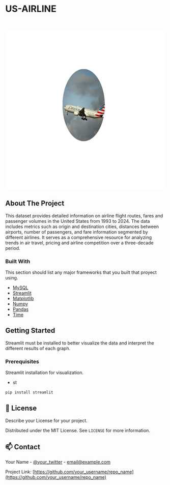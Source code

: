 # US-AIRLINE

<!-- PROJECT LOGO -->
<br />
<p align="center">
  <a href="https://github.com/KukiUrie">
    <img src="./logo.png" alt="Logo" width="850" height="500">
  </a>

<!-- ABOUT THE PROJECT -->
## About The Project
This dataset provides detailed information on airline flight routes, fares and passenger volumes in the United States from 1993 to 2024. The data includes metrics such as origin and destination cities, distances between airports, number of passengers, and fare information segmented by different airlines. It serves as a comprehensive resource for analyzing trends in air travel, pricing and airline competition over a three-decade period.

### Built With
This section should list any major frameworks that you built that proyect using.
* [MySQL](https://www.mysql.com/)
* [Streamlit](https://streamlit.io/)
* [Matplotlib](https://matplotlib.org/)
* [Numpy](https://numpy.org/)
* [Pandas](https://pandas.pydata.org/)
* [Time](https://docs.python.org/3/library/time.html)



<!-- GETTING STARTED -->
## Getting Started
Streamlit must be installed to better visualize the data and interpret the different results of each graph. 

### Prerequisites

Streamlit installation for visualization.
* st
```sh
pip install streamlit
```


<!-- LICENSE -->
## 📝 License
Describe your License for your project. 

Distributed under the MIT License. See `LICENSE` for more information.



<!-- CONTACT -->
## 📫 Contact

Your Name - [@your_twitter](https://twitter.com/your_username) - email@example.com

Project Link: [https://github.com/your_username/repo_name](https://github.com/your_username/repo_name)
